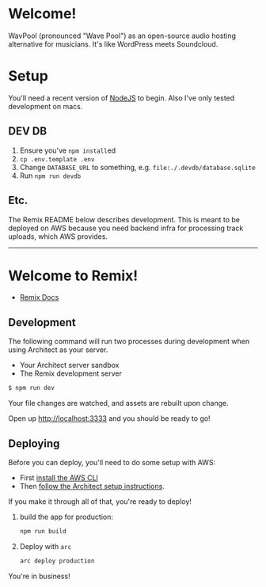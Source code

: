 # Welcome!

WavPool (pronounced "Wave Pool") as an open-source audio hosting alternative for musicians. It's like WordPress meets
Soundcloud.

# Setup

You'll need a recent version of [NodeJS](https://nodejs.org/en/) to begin. Also I've only tested development on macs.

## DEV DB

1. Ensure you've `npm install`ed
1. `cp .env.template .env`
1. Change `DATABASE_URL` to something, e.g. `file:./.devdb/database.sqlite`
1. Run `npm run devdb`

## Etc.

The Remix README below describes development. This is meant to be deployed on AWS because you need backend infra for
processing track uploads, which AWS provides.

---

# Welcome to Remix!

- [Remix Docs](https://remix.run/docs)

## Development

The following command will run two processes during development when using Architect as your server.

- Your Architect server sandbox
- The Remix development server

```sh
$ npm run dev
```

Your file changes are watched, and assets are rebuilt upon change.

Open up [http://localhost:3333](http://localhost:3333) and you should be ready to go!

## Deploying

Before you can deploy, you'll need to do some setup with AWS:

- First [install the AWS CLI](https://docs.aws.amazon.com/cli/latest/userguide/install-cliv2.html)
- Then [follow the Architect setup instructions](https://arc.codes/docs/en/guides/get-started/detailed-aws-setup).

If you make it through all of that, you're ready to deploy!

1. build the app for production:

   ```sh
   npm run build
   ```

2. Deploy with `arc`

   ```sh
   arc deploy production
   ```

You're in business!

